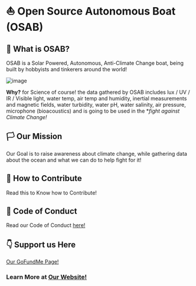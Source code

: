 # ⛵ Open Source Autonomous Boat (OSAB) 

## 🤔 What is OSAB?

OSAB is a Solar Powered, Autonomous, Anti-Climate Change boat, being built by hobbyists and tinkerers around the world!

![image](https://user-images.githubusercontent.com/74977312/114660376-d5fc8380-9d12-11eb-9d1d-f0670b9246d4.png)

**Why?** for Science of course! the data gathered by OSAB includes lux / UV / IR / Visible light, water temp, air temp and humidity, inertial measurements and magnetic fields, water turbidity, water pH, water salinity, air pressure, microphone (bioacoustics) and is going to be used in the **fight against Climate Change!*

## 🏳️ Our Mission

Our Goal is to raise awareness about climate change, while gathering data about the ocean and what we can do to help fight for it! 

## 🤝 How to Contribute

Read this to Know how to Contribute!

## 👀 Code of Conduct

Read our Code of Conduct [here!](https://github.com/Michael2MacDonald/OSAB/blob/main/CODE_OF_CONDUCT.md)

## 👇 Support us Here

[Our GoFundMe Page!](https://www.gofundme.com/f/open-source-autonomous-scientific-boat-osab)


### Learn More at [Our Website!](http://osab.xyz/)
